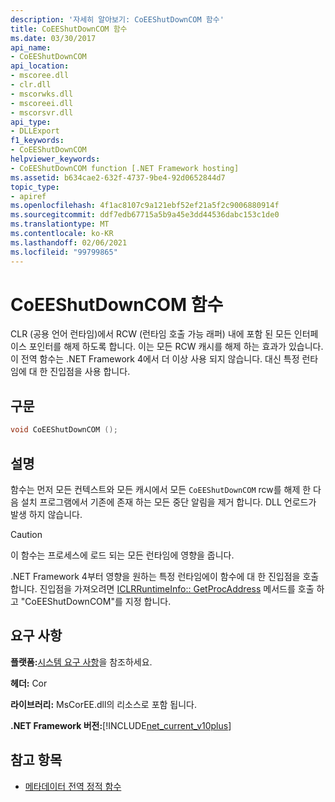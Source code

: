 ```yaml
---
description: '자세히 알아보기: CoEEShutDownCOM 함수'
title: CoEEShutDownCOM 함수
ms.date: 03/30/2017
api_name:
- CoEEShutDownCOM
api_location:
- mscoree.dll
- clr.dll
- mscorwks.dll
- mscoreei.dll
- mscorsvr.dll
api_type:
- DLLExport
f1_keywords:
- CoEEShutDownCOM
helpviewer_keywords:
- CoEEShutDownCOM function [.NET Framework hosting]
ms.assetid: b634cae2-632f-4737-9be4-92d0652844d7
topic_type:
- apiref
ms.openlocfilehash: 4f1ac8107c9a121ebf52ef21a5f2c9006880914f
ms.sourcegitcommit: ddf7edb67715a5b9a45e3dd44536dabc153c1de0
ms.translationtype: MT
ms.contentlocale: ko-KR
ms.lasthandoff: 02/06/2021
ms.locfileid: "99799865"
---
```

# <a name="coeeshutdowncom-function"></a>CoEEShutDownCOM 함수

CLR (공용 언어 런타임)에서 RCW (런타임 호출 가능 래퍼) 내에 포함 된 모든 인터페이스 포인터를 해제 하도록 합니다. 이는 모든 RCW 캐시를 해제 하는 효과가 있습니다. 이 전역 함수는 .NET Framework 4에서 더 이상 사용 되지 않습니다. 대신 특정 런타임에 대 한 진입점을 사용 합니다.  
  
## <a name="syntax"></a>구문  
  
```cpp  
void CoEEShutDownCOM ();  
```  
  
## <a name="remarks"></a>설명  

 함수는 먼저 모든 컨텍스트와 모든 캐시에서 모든 `CoEEShutDownCOM` rcw를 해제 한 다음 설치 프로그램에서 기존에 존재 하는 모든 중단 알림을 제거 합니다. DLL 언로드가 발생 하지 않습니다.  
  
> [!CAUTION]
> 이 함수는 프로세스에 로드 되는 모든 런타임에 영향을 줍니다.  
  
 .NET Framework 4부터 영향을 원하는 특정 런타임에이 함수에 대 한 진입점을 호출 합니다. 진입점을 가져오려면 [ICLRRuntimeInfo:: GetProcAddress](iclrruntimeinfo-getprocaddress-method.md) 메서드를 호출 하 고 "CoEEShutDownCOM"를 지정 합니다.  
  
## <a name="requirements"></a>요구 사항  

 **플랫폼:**[시스템 요구 사항](../../get-started/system-requirements.md)을 참조하세요.  
  
 **헤더:** Cor  
  
 **라이브러리:** MsCorEE.dll의 리소스로 포함 됩니다.  
  
 **.NET Framework 버전:**[!INCLUDE[net_current_v10plus](../../../../includes/net-current-v10plus-md.md)]  
  
## <a name="see-also"></a>참고 항목

- [메타데이터 전역 정적 함수](../metadata/metadata-global-static-functions.md)
